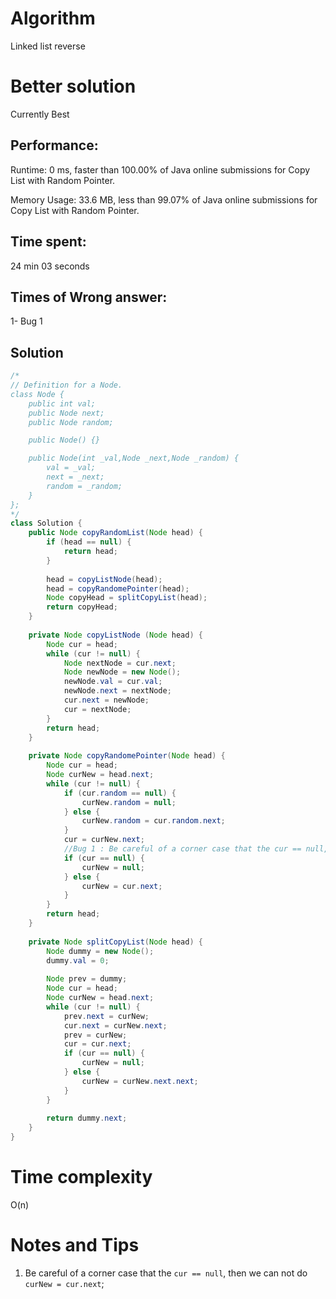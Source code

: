 # Algorithm

Linked list reverse 

# Better solution

Currently Best

## Performance:

Runtime: 0 ms, faster than 100.00% of Java online submissions for Copy List with Random Pointer.

Memory Usage: 33.6 MB, less than 99.07% of Java online submissions for Copy List with Random Pointer.

## Time spent:

24 min 03 seconds 

## Times of Wrong answer:

1- Bug 1

## Solution

```java
/*
// Definition for a Node.
class Node {
    public int val;
    public Node next;
    public Node random;

    public Node() {}

    public Node(int _val,Node _next,Node _random) {
        val = _val;
        next = _next;
        random = _random;
    }
};
*/
class Solution {
    public Node copyRandomList(Node head) {
        if (head == null) {
            return head;
        }
        
        head = copyListNode(head);
        head = copyRandomePointer(head);
        Node copyHead = splitCopyList(head);
        return copyHead; 
    }
    
    private Node copyListNode (Node head) {
        Node cur = head;
        while (cur != null) {
            Node nextNode = cur.next;
            Node newNode = new Node();
            newNode.val = cur.val;
            newNode.next = nextNode;
            cur.next = newNode;
            cur = nextNode;
        }
        return head;
    }
    
    private Node copyRandomePointer(Node head) {
        Node cur = head;
        Node curNew = head.next;
        while (cur != null) {
            if (cur.random == null) {
                curNew.random = null;
            } else {
                curNew.random = cur.random.next;
            }
            cur = curNew.next;
            //Bug 1 : Be careful of a corner case that the cur == null, then we can not do curNew = cur.next; 
            if (cur == null) {
                curNew = null;
            } else {
                curNew = cur.next;
            }
        }
        return head;
    }
    
    private Node splitCopyList(Node head) {
        Node dummy = new Node();
        dummy.val = 0;
        
        Node prev = dummy;
        Node cur = head;
        Node curNew = head.next;
        while (cur != null) {
            prev.next = curNew;
            cur.next = curNew.next;
            prev = curNew;
            cur = cur.next;
            if (cur == null) {
                curNew = null;
            } else {
                curNew = curNew.next.next; 
            }
        }
        
        return dummy.next;
    }
}
```

# Time complexity

O(n)

# Notes and Tips

1. Be careful of a corner case that the `cur == null`, then we can not do `curNew = cur.next`; 